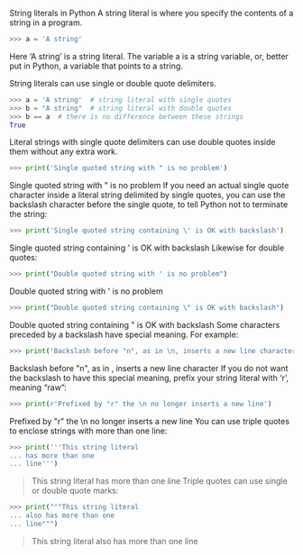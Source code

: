 String literals in Python
A string literal is where you specify the contents of a string in a program.

```py
>>> a = 'A string'
```

Here ‘A string’ is a string literal. The variable a is a string variable, or, better put in Python, a variable that points to a string.

String literals can use single or double quote delimiters.

```py
>>> a = 'A string'  # string literal with single quotes
>>> b = "A string"  # string literal with double quotes
>>> b == a  # there is no difference between these strings
True
```

Literal strings with single quote delimiters can use double quotes inside them without any extra work.

```py
>>> print('Single quoted string with " is no problem')
```

Single quoted string with " is no problem
If you need an actual single quote character inside a literal string delimited by single quotes, you can use the backslash character before the single quote, to tell Python not to terminate the string:

```py
>>> print('Single quoted string containing \' is OK with backslash')
```

Single quoted string containing ' is OK with backslash
Likewise for double quotes:

```py
>>> print("Double quoted string with ' is no problem")
```

Double quoted string with ' is no problem

```py
>>> print("Double quoted string containing \" is OK with backslash")
```

Double quoted string containing " is OK with backslash
Some characters preceded by a backslash have special meaning. For example:

```py
>>> print('Backslash before "n", as in \n, inserts a new line character')  #doctest: +NORMALIZE_WHITESPACE
```

Backslash before "n", as in
, inserts a new line character
If you do not want the backslash to have this special meaning, prefix your string literal with ‘r’, meaning “raw”:

```py
>>> print(r'Prefixed by "r" the \n no longer inserts a new line')
```

Prefixed by "r" the \n no longer inserts a new line
You can use triple quotes to enclose strings with more than one line:

```py
>>> print('''This string literal
... has more than one
... line''')
```

> This string literal
> has more than one
> line
> Triple quotes can use single or double quote marks:

```py
>>> print("""This string literal
... also has more than one
... line""")
```

> This string literal
> also has more than one
> line

<!--- cspell:ignore doctest  -->
